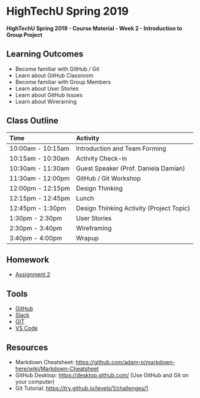 # HighTechU Spring 2019

**HighTechU Spring 2019 - Course Material - Week 2 - Introduction to Group Project**

## Learning Outcomes

* Become familiar with GitHub / Git
* Learn about GitHub Classroom
* Become familiar with Group Members
* Learn about User Stories
* Learn about GitHub Issues
* Learn about Wireraming

## Class Outline

|Time|Activity|
|:---|:---|
|10:00am - 10:15am|Introduction and Team Forming|
|10:15am - 10:30am|Activity Check-in|
|10:30am - 11:30am|Guest Speaker (Prof. Daniela Damian)|
|11:30am - 12:00pm|GitHub / Git Workshop|
|12:00pm - 12:15pm|Design Thinking|
|12:15pm - 12:45pm|Lunch|
|12:45pm - 1:30pm|Design Thinking Activity (Project Topic)|
|1:30pm - 2:30pm|User Stories|
|2:30pm - 3:40pm|Wireframing|
|3:40pm - 4:00pm|Wrapup|

## Homework

* [Assignment 2](https://github.com/hightechu/hightechu-spring2019/blob/master/week2/assignment2.md)

## Tools

* [GitHub](https://github.com/)
* [Slack](https://slack.com/)
* [GIT](https://git-scm.com/)
* [VS Code](https://code.visualstudio.com/)


## Resources

* Markdown Cheatsheet: https://github.com/adam-p/markdown-here/wiki/Markdown-Cheatsheet
* GitHub Desktop: https://desktop.github.com/ (Use GitHub and Git on your computer)
* Git Tutorial: https://try.github.io/levels/1/challenges/1
